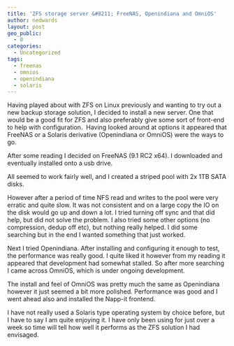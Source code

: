 ```yaml
---
title: 'ZFS storage server &#8211; FreeNAS, Openindiana and OmniOS'
author: nedwards
layout: post
geo_public:
  - 0
categories:
  - Uncategorized
tags:
  - freenas
  - omnios
  - openindiana
  - solaris
---
```

Having played about with ZFS on Linux previously and wanting to try out a new backup storage solution, I decided to install a new server. One that would be a good fit for ZFS and also preferably give some sort of front-end to help with configuration.  Having looked around at options it appeared that FreeNAS or a Solaris derivative (Openindiana or OmniOS) were the ways to go.

After some reading I decided on FreeNAS (9.1 RC2 x64). I downloaded and eventually installed onto a usb drive.

All seemed to work fairly well, and I created a striped pool with 2x 1TB SATA disks. 

However after a period of time NFS read and writes to the pool were very erratic and quite slow. It was not consistent and on a large copy the IO on the disk would go up and down a lot. I tried turning off sync and that did help, but did not solve the problem. I also tried some other options (no compression, dedup off etc), but nothing really helped. I did some searching but in the end I wanted something that just worked.

Next I tried Openindiana. After installing and configuring it enough to test, the performance was really good. I quite liked it however from my reading it appeared that development had somewhat stalled. So after more searching I came across OmniOS, which is under ongoing development.

The install and feel of OmniOS was pretty much the same as Openindiana however it just seemed a bit more polished. Performance was good and I went ahead also and installed the Napp-it frontend.

I have not really used a Solaris type operating system by choice before, but I have to say I am quite enjoying it. I have only been using for just over a week so time will tell how well it performs as the ZFS solution I had envisaged.

 

 
